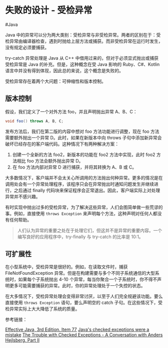 # 失败的设计 - 受检异常
#Java 

Java 中的异常可以分为两大类别：受检异常与非受检异常。两者的区别在于：受检异常由编译器检查，遇到时抛给上层方法或捕获。而非受检异常在运行时发生，没有规定必须要捕获。

try-catch 异常处理是 Java 从 C++ 中借用过来的，但对于必须显式抛出或捕获受检异常是 Java 的补充。但是，这种概念在受 Java 影响的 Ruby、C#、Kotlin 语言中并没有得到体现，因此总的来说，这个概念是失败的。

受检异常存在着两个大问题：可伸缩性和版本控制。

## 版本控制

假设，我们定义了一个对外方法 foo，并且声明抛出异常 A、B、C：

```java
void foo() throws A, B, C;
```

发布方法后，我们在第二版的内容中想对 foo 方法功能进行调整，现在 foo 方法需要额外抛出一个异常 D。此时，如果在新版本中向 throws 子句中添加新异常会破坏已经存在的客户端代码。这种情况下有两种解决方案：

1. 创建一个全新的方法 foo2，新版本的功能在 foo2 方法中实现，此时 foo2 方法相比 foo 方法会额外抛出异常 D。
2. 在 foo 方法内部对异常 D 进行捕获，并将其转换为 A、B 或 C。

大多数情况下，客户端并不会太关心所调用的方法抛出何种异常。更多的情况是在调用处会有一个异常处理程序，该程序只会在异常抛出时通知问题发生并继续进行，之后通过 finally 代码块来保证程序会正常退出。因此，客户端实际上对处理异常并不感兴趣。

有时实现中抛出过多的受检异常，为了解决这些异常，人们会图简单做一些荒谬的事。例如，直接使用 `throws Exception` 来声明每个方法，这种声明对任何人都没有任何帮助。

> 人们认为异常的重要之处在于处理它们，但这并不是异常的重要内容。一个编写良好的应用程序中，try-finally 与 try-catch 的比率是 10:1。

## 可扩展性

在小型系统中，受检异常是很好的。例如，在读取文件时，捕获 FileNotFoundException 异常。但是在构建需要与多个不同子系统通信的大型系统时，如果每个子系统抛出 4-10 个异常，每当你聚合一个子系统时，你不得不声明更多可能需要捕获的异常。此时，你的异常处理处于一个失控的状态。

在大多情况下，受检异常处理会变得非常讨厌，以至于人们完全规避该功能。要么直接使用 `throws Exception` 语句，要么声明空的 catch 子句。在这些情况下，受检异常实际上大大降低了系统的质量。

参考链接：

[Effective Java, 3rd Edition. Item 77]()
[Java's checked exceptions were a mistake](https://radio-weblogs.com/0122027/stories/2003/04/01/JavasCheckedExceptionsWereAMistake.html)
[The Trouble with Checked Exceptions - A Conversation with Anders Hejlsberg, Part II](https://www.artima.com/intv/handcuffs.html)